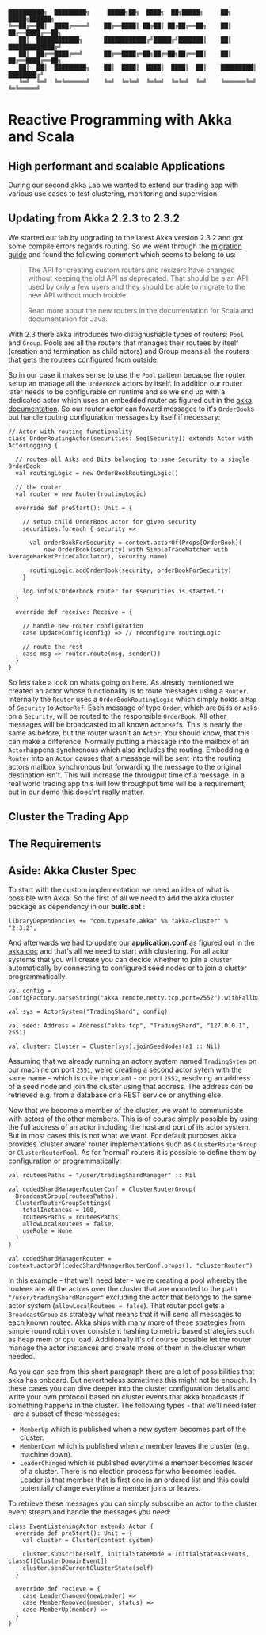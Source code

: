 ```
██████████╗  █████████╗     █████╗██╗  ████╗  ██╗█████╗     ██╗     █████╗██████╗
╚══██╔══██║  ████╔════╝    ██╔══████║ ██╔██║ ██╔██╔══██╗    ██║    ██╔══████╔══██╗
   ██║  ████████████╗      ████████████╔╝█████╔╝███████║    ██║    █████████████╔╝
   ██║  ██╔══████╔══╝      ██╔══████╔═██╗██╔═██╗██╔══██║    ██║    ██╔══████╔══██╗
   ██║  ██║  █████████╗    ██║  ████║  ████║  ████║  ██║    █████████║  ████████╔╝
   ╚═╝  ╚═╝  ╚═╚══════╝    ╚═╝  ╚═╚═╝  ╚═╚═╝  ╚═╚═╝  ╚═╝    ╚══════╚═╝  ╚═╚═════╝
```

# Reactive Programming with Akka and Scala
## High performant and scalable Applications

During our second akka Lab we wanted to extend our trading app with various use cases to test clustering, monitoring and supervision.

## Updating from Akka 2.2.3 to 2.3.2
We started our lab by upgrading to the latest Akka version 2.3.2 and got some compile errors regards routing. So we went through the [migration guide](http://doc.akka.io/docs/akka/2.3.2/project/migration-guide-2.2.x-2.3.x.html) and found the following comment which seems to belong to us:

> The API for creating custom routers and resizers have changed without keeping the old API as deprecated. 
> That should be a an API used by only a few users and they should be able to migrate to the new API without
> much trouble.
>
>Read more about the new routers in the documentation for Scala and documentation for Java.

With 2.3 there akka introduces two distignushable types of routers: `Pool` and `Group`. Pools are all the routers that manages their routees by itself (creation and termination as child actors) and Group means all the routers	that gets the routees configured from outside. 

So in our case it makes sense to use the `Pool` pattern because the router setup an manage all the `OrderBook` actors by itself. In addition our router later needs to be configurable on runtime and so we end up with a dedicated actor which uses an embedded router as figured out in the [akka documentation](http://doc.akka.io/docs/akka/2.3.2/scala/routing.html#A_Router_Actor). So our router actor can foward messages to it's `OrderBook`s but handle routing configuration messages by itself if necessary:

```
// Actor with routing functionality
class OrderRoutingActor(securities: Seq[Security]) extends Actor with ActorLogging {

  // routes all Asks and Bits belonging to same Security to a single OrderBook
  val routingLogic = new OrderBookRoutingLogic()
  
  // the router
  val router = new Router(routingLogic)

  override def preStart(): Unit = {

    // setup child OrderBook actor for given security   
    securities.foreach { security =>

      val orderBookForSecurity = context.actorOf(Props[OrderBook](
          new OrderBook(security) with SimpleTradeMatcher with AverageMarketPriceCalculator), security.name)

      routingLogic.addOrderBook(security, orderBookForSecurity)
    }

    log.info(s"Orderbook router for $securities is started.")
  }
  
  override def receive: Receive = {

    // handle new router configuration
    case UpdateConfig(config) => // reconfigure routingLogic
    
    // route the rest
    case msg => router.route(msg, sender())
  }
}
```

So lets take a look on whats going on here. As already mentioned we created an actor whose functionality is to route messages using a `Router`. Internally the `Router` uses a `OrderBookRoutingLogic` which simply holds a `Map` of `Security` to `ActorRef`. Each message of type `Order`, which are `Bid`s or `Ask`s on a `Security`, will be routed to the responsible `OrderBook`. All other messages will be broadcasted to all known `ActorRef`s.
This is nearly the same as before, but the router wasn't an `Actor`. You should know, that this can make a difference. Normally putting a message into the mailbox of an `Actor`happens synchronous which also includes the routing. Embedding a `Router` into an `Actor` causes that a message will be sent into the routing actors mailbox synchronous but forwarding the message to the original destination isn't. This will increase the througput time of a message. In a real world trading app this will low throughput time will be a requirement, but in our demo this does'nt really matter. 

## Cluster the Trading App

## The Requirements

## Aside: Akka Cluster Spec

To start with the custom implementation we need an idea of what is possible with Akka. So the first of all we need to add the akka cluster package as dependency in our **build.sbt** :

```
libraryDependencies += "com.typesafe.akka" %% "akka-cluster" % "2.3.2",
```

And afterwards we had to update our **application.conf** as figured out in the [akka doc](http://doc.akka.io/docs/akka/2.3.2/scala/cluster-usage.html#A_Simple_Cluster_Example) and that's all we need to start with clustering. For all actor systems that you will create you can decide whether to join a cluster automatically by connecting to configured seed nodes or to join a cluster programmatically:

```
val config = ConfigFactory.parseString("akka.remote.netty.tcp.port=2552").withFallback(ConfigFactory.load())

val sys = ActorSystem("TradingShard", config)

val seed: Address = Address("akka.tcp", "TradingShard", "127.0.0.1", 2551)

val cluster: Cluster = Cluster(sys).joinSeedNodes(a1 :: Nil)
```

Assuming that we already running an actory system named `TradingSytem` on our machine on port `2551`, we're creating a second actor sytem with the same name - which is quite important - on port `2552`, resolving an address of a seed node and join the cluster using that address. The address can be retrieved e.g. from a database or a REST service or anything else. 
 
Now that we become a member of the cluster, we want to communicate with actors of the other members. This is of course simply possible by using the full address of an actor including the host and port of its actor system. But in most cases this is not what we want. For default purposes akka provides 'cluster aware' router implementations such as `ClusterRouterGroup` or `ClusterRouterPool`. As for 'normal' routers it is possible to define them by configuration or programmatically:

```
val routeesPaths = "/user/tradingShardManager" :: Nil
  
val codedShardManagerRouterConf = ClusterRouterGroup(
  BroadcastGroup(routeesPaths),
  ClusterRouterGroupSettings(
    totalInstances = 100,
    routeesPaths = routeesPaths,
    allowLocalRoutees = false,
    useRole = None
  )
)
  
val codedShardManagerRouter = context.actorOf(codedShardManagerRouterConf.props(), "clusterRouter")
```

In this example - that we'll need later - we're creating a pool whereby the routees are all the actors over the cluster that are mounted to the path `"/user/tradingShardManager"` excluding the actor that belongs to the same actor system (`allowLocalRoutees = false`). That router pool gets a `BroadcastGroup` as strategy what means that it will send all messages to each known routee. Akka ships with many more of these strategies from simple round robin over consistent hashing to metric based strategies such as heap mem or cpu load. Additionally it's of course possible let the router manage the actor instances and create more of them in the cluster when needed.

As you can see from this short paragraph there are a lot of possibilities that akka has onboard. But nevertheless sometimes this might not be enough. In these cases you can dive deeper into the cluster configuration details and write your own protocoll based on cluster events that akka broadcasts if something happens in the cluster. The following types - that we'll need later - are a subset of these messages:

- `MemberUp` which is published when a new system becomes part of the cluster.
- `MemberDown` which is published when a member leaves the cluster (e.g. machine down).
- `LeaderChanged` which is published everytime a member becomes leader of a cluster. There is no election process for who becomes leader. Leader is that member that is first one in an ordered list and this could potentially change everytime a member joins or leaves.

To retrieve these messages you can simply subscribe an actor to the cluster event stream and handle the messages you need:

```
class EventListeningActor extends Actor {
  override def preStart(): Unit = {
	val cluster = Cluster(context.system)
    
    cluster.subscribe(self, initialStateMode = InitialStateAsEvents, classOf[ClusterDomainEvent])
	cluster.sendCurrentClusterState(self)
  }

  override def recieve = {
	case LeaderChanged(newLeader) => 
	case MemberRemoved(member, status) =>
	case MemberUp(member) => 
  }
}
```


	
